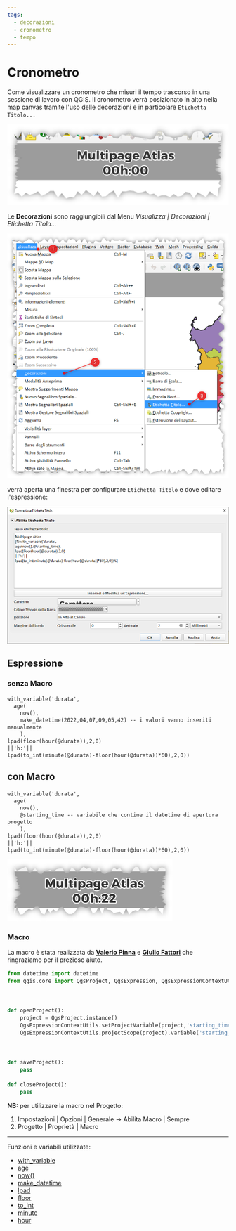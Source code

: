 ```yaml
---
tags:
  - decorazioni
  - cronometro
  - tempo
---
```


# Cronometro

Come visualizzare un cronometro che misuri il tempo trascorso in una sessione di lavoro con QGIS. Il cronometro verrà posizionato in alto nella map canvas tramite l'uso delle decorazioni e in particolare `Etichetta Titolo...`

[![](../img/esempi/cronometro/img_01.png)](../img/esempi/cronometro/img_01.png)

Le **Decorazioni** sono raggiungibili dal Menu _Visualizza | Decorazioni | Etichetta Titolo..._

[![](../img/esempi/cronometro/img_02.png)](../img/esempi/cronometro/img_02.png)

verrà aperta una finestra per configurare `Etichetta Titolo` e dove editare l'espressione:

[![](../img/esempi/cronometro/img_03.png)](../img/esempi/cronometro/img_03.png)

## Espressione

### senza Macro

```
with_variable('durata',
  age(
    now(),
    make_datetime(2022,04,07,09,05,42) -- i valori vanno inseriti manualmente
    ),
lpad(floor(hour(@durata)),2,0)
||'h:'||
lpad(to_int(minute(@durata)-floor(hour(@durata))*60),2,0))
```

## con Macro

```
with_variable('durata',
  age(
    now(),
    @starting_time -- variabile che contine il datetime di apertura progetto
    ),
lpad(floor(hour(@durata)),2,0)
||'h:'||
lpad(to_int(minute(@durata)-floor(hour(@durata))*60),2,0))
```

[![](../img/esempi/cronometro/img_04.png)](../img/esempi/cronometro/img_04.png)

### Macro

La macro è stata realizzata da [**Valerio Pinna**](https://github.com/ValPinnaSardinia) e [**Giulio Fattori**](https://github.com/Korto19) che ringraziamo per il prezioso aiuto.

```py
from datetime import datetime
from qgis.core import QgsProject, QgsExpression, QgsExpressionContextUtils



def openProject():
    project = QgsProject.instance()
    QgsExpressionContextUtils.setProjectVariable(project,'starting_time',str(datetime.now()))
    QgsExpressionContextUtils.projectScope(project).variable('starting_time')



def saveProject():
    pass

def closeProject():
    pass
```

**NB:** per utilizzare la macro nel Progetto:

1. Impostazioni | Opzioni | Generale → Abilita Macro | Sempre
2. Progetto | Proprietà | Macro

---

Funzioni e variabili utilizzate:

* [with_variable](../gr_funzioni/generale/generale_unico.md/#with_variable)
* [age](../gr_funzioni/data_ora/data_ora_unico.md/#age)
* [now()](../gr_funzioni/data_ora/data_ora_unico.md/#now)
* [make_datetime](../gr_funzioni/data_ora/data_ora_unico.md/#make_datetime)
* [lpad](../gr_funzioni/stringhe_di_testo/stringhe_di_testo_unico.md/#lpad)
* [floor](../gr_funzioni/matematica/matematica_unico.md/#floor)
* [to_int](../gr_funzioni/conversioni/conversioni_unico.md/#to_int)
* [minute](../gr_funzioni/data_ora/data_ora_unico.md/#minute)
* [hour](../gr_funzioni/data_ora/data_ora_unico.md/#hour)
